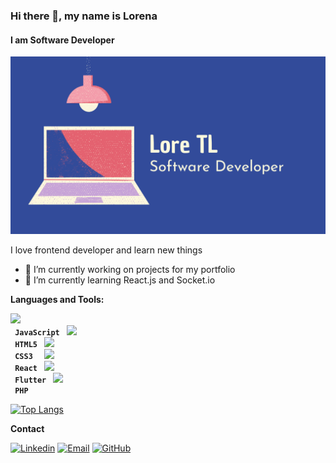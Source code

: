 ### Hi there 👋, my name is Lorena
#### I am Software Developer
![I am Software Developer](https://raw.githubusercontent.com/LorenitaTL/LorenitaTL/main/Banner_LoreTL.png)

I love frontend developer and learn new things

- 🔭 I’m currently working on projects for my portfolio 
- 🌱 I’m currently learning React.js and Socket.io

**Languages and Tools:** 

<code><img height="30" src="https://www.flaticon.com/svg/static/icons/svg/919/919828.svg"/> <strong> JavaScript </strong></code>
<code><img height="30" src="https://www.flaticon.com/svg/static/icons/svg/888/888859.svg"/> <strong> HTML5 </strong></code>
<code><img height="30" src="https://www.flaticon.com/svg/static/icons/svg/888/888847.svg"/> <strong> CSS3 </strong> </code>
<code><img height="30" src="https://www.flaticon.com/svg/static/icons/svg/919/919851.svg"/> <strong> React</strong> </code>
<code><img height="30" src="https://img.icons8.com/color/96/000000/flutter.png"/> <strong> Flutter</strong> </code>
<code><img height="30" src="https://www.flaticon.com/svg/static/icons/svg/919/919830.svg"/> <strong> PHP </strong> </code>


[![Top Langs](https://github-readme-stats.vercel.app/api/top-langs/?username=LorenitaTL)](https://github.com/anuraghazra/github-readme-stats)


**Contact** 

[![Linkedin](https://img.shields.io/badge/-LinkedIn-blue?style=flat&logo=Linkedin&logoColor=white&link=https://www.linkedin.com/in/lorena-trujillo-landeros-83638a114/)](https://www.linkedin.com/in/lorena-trujillo-landeros-83638a114/)
[![Email](https://img.shields.io/badge/-Email-c14438?style=flat&logo=Gmail&logoColor=white&link=mailto:mail@brennanbrown.ca)](mailto:lore7096@gmail.com)
[![GitHub](https://img.shields.io/badge/-GitHub-lightgrey?style=flat&logo=GitHub&logoColor=white&link=https://github.com/LorenitaTL/)](https://github.com/LorenitaTL/)
